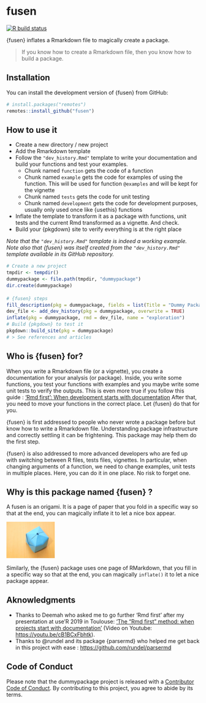
<!-- README.md is generated from README.Rmd. Please edit that file -->

# fusen

<!-- badges: start -->

[![R build
status](https://github.com/ThinkR-open/fusen/workflows/R-CMD-check/badge.svg)](https://github.com/ThinkR-open/fusen/actions)
<!-- badges: end -->

{fusen} inflates a Rmarkdown file to magically create a package.

> If you know how to create a Rmarkdown file, then you know how to build
> a package.

## Installation

You can install the development version of {fusen} from GitHub:

``` r
# install.packages("remotes")
remotes::install_github("fusen")
```

## How to use it

  - Create a new directory / new project
  - Add the Rmarkdown template
  - Follow the `"dev_history.Rmd"` template to write your documentation
    and build your functions and test your examples.
      - Chunk named `function` gets the code of a function
      - Chunk named `example` gets the code for examples of using the
        function. This will be used for function `@examples` and will be
        kept for the vignette
      - Chunk named `tests` gets the code for unit testing
      - Chunk named `development` gets the code for development
        purposes, usually only used once like {usethis} functions
  - Inflate the template to transform it as a package with functions,
    unit tests and the current Rmd transformed as a vignette. And check.
  - Build your {pkgdown} site to verify everything is at the right place

*Note that the `"dev_history.Rmd"` template is indeed a working
example.*  
*Note also that {fusen} was itself created from the `"dev_history.Rmd"`
template available in its GitHub repository.*

``` r
# Create a new project
tmpdir <- tempdir()
dummypackage <- file.path(tmpdir, "dummypackage")
dir.create(dummypackage)

# {fusen} steps
fill_description(pkg = dummypackage, fields = list(Title = "Dummy Package"))
dev_file <- add_dev_history(pkg = dummypackage, overwrite = TRUE)
inflate(pkg = dummypackage, rmd = dev_file, name = "exploration")
# Build {pkgdown} to test it
pkgdown::build_site(pkg = dummypackage)
# > See references and articles
```

## Who is {fusen} for?

When you write a Rmarkdown file (or a vignette), you create a
documentation for your analysis (or package). Inside, you write some
functions, you test your functions with examples and you maybe write
some unit tests to verify the outputs. This is even more true if you
follow this guide : [‘Rmd first’: When development starts with
documentation](https://rtask.thinkr.fr/blog/rmd-first-when-development-starts-with-documentation/)
After that, you need to move your functions in the correct place. Let
{fusen} do that for you.

{fusen} is first addressed to people who never wrote a package before
but know how to write a Rmarkdown file. Understanding package
infrastructure and correctly settling it can be frightening. This
package may help them do the first step.

{fusen} is also addressed to more advanced developers who are fed up
with switching between R files, tests files, vignettes. In particular,
when changing arguments of a function, we need to change examples, unit
tests in multiple places. Here, you can do it in one place. No risk to
forget one.

## Why is this package named {fusen} ?

A fusen is an origami. It is a page of paper that you fold in a specific
way so that at the end, you can magically inflate it to let a nice box
appear.

<img src="img/fusen-origami.jpg" width="25%" />

Similarly, the {fusen} package uses one page of RMarkdown, that you fill
in a specific way so that at the end, you can magically `inflate()` it
to let a nice package appear.

## Aknowledgments

  - Thanks to Deemah who asked me to go further ‘Rmd first’ after my
    presentation at use’R 2019 in Toulouse: [‘The “Rmd first” method:
    when projects start with
    documentation’](https://github.com/statnmap/prez/blob/master/2019-07_useR_Toulouse.pdf)
    (Video on Youtube: <https://youtu.be/cB1BCxFbhtk>).
  - Thanks to @rundel and its package {parsermd} who helped me get back
    in this project with ease : <https://github.com/rundel/parsermd>

## Code of Conduct

Please note that the dummypackage project is released with a
[Contributor Code of
Conduct](https://contributor-covenant.org/version/2/0/CODE_OF_CONDUCT.html).
By contributing to this project, you agree to abide by its terms.
